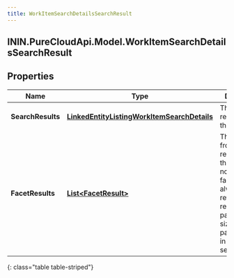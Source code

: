 ```yaml
---
title: WorkItemSearchDetailsSearchResult
---
```

## ININ.PureCloudApi.Model.WorkItemSearchDetailsSearchResult

## Properties

|Name | Type | Description | Notes|
|------------ | ------------- | ------------- | -------------|
| **SearchResults** | [**LinkedEntityListingWorkItemSearchDetails**](LinkedEntityListingWorkItemSearchDetails.html) | The actual results from the search | [optional] |
| **FacetResults** | [**List&lt;FacetResult&gt;**](FacetResult.html) | The results from the facet requests for this search - note ALL facets will always be returned regardless of page size/starting pagenumber in the searchRequest | [optional] |
{: class="table table-striped"}


